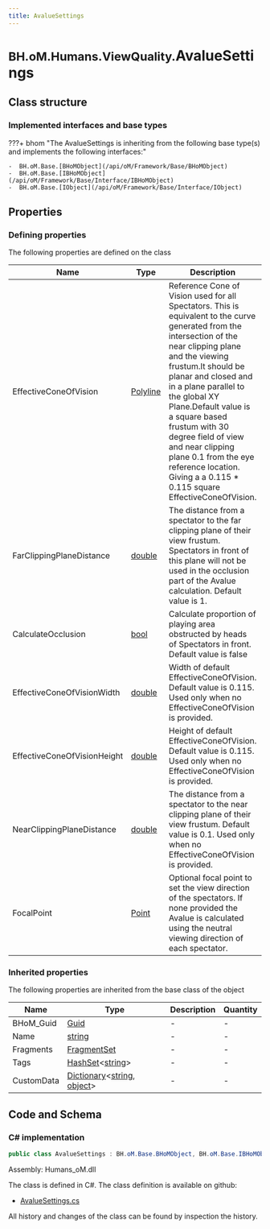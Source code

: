 ```yaml
---
title: AvalueSettings
---
```


# <small>BH.oM.Humans.ViewQuality.</small>**AvalueSettings**



## Class structure

### Implemented interfaces and base types

???+ bhom "The AvalueSettings is inheriting from the following base type(s) and implements the following interfaces:"

    -  BH.oM.Base.[BHoMObject](/api/oM/Framework/Base/BHoMObject)
    -  BH.oM.Base.[IBHoMObject](/api/oM/Framework/Base/Interface/IBHoMObject)
    -  BH.oM.Base.[IObject](/api/oM/Framework/Base/Interface/IObject)


## Properties



### Defining properties

The following properties are defined on the class

| Name             | Type             | Description      | Quantity         |
|------------------|------------------|------------------|------------------|
| EffectiveConeOfVision | [Polyline](/api/oM/Dimensional/Geometry/Curve/Polyline) | Reference Cone of Vision used for all Spectators. This is equivalent to the curve generated from the intersection of the near clipping plane and the viewing frustum.It should be planar and closed and in a plane parallel to the global XY Plane.Default value is a square based frustum with 30 degree field of view and near clipping plane 0.1 from the eye reference location. Giving a a 0.115 * 0.115 square EffectiveConeOfVision. | - |
| FarClippingPlaneDistance | [double](https://learn.microsoft.com/en-us/dotnet/api/System.Double?view=netstandard-2.0) | The distance from a spectator to the far clipping plane of their view frustum. Spectators in front of this plane will not be used in the occlusion part of the Avalue calculation. Default value is 1. | - |
| CalculateOcclusion | [bool](https://learn.microsoft.com/en-us/dotnet/api/System.Boolean?view=netstandard-2.0) | Calculate proportion of playing area obstructed by heads of Spectators in front. Default value is false | - |
| EffectiveConeOfVisionWidth | [double](https://learn.microsoft.com/en-us/dotnet/api/System.Double?view=netstandard-2.0) | Width of default EffectiveConeOfVision. Default value is 0.115. Used only when no EffectiveConeOfVision is provided. | - |
| EffectiveConeOfVisionHeight | [double](https://learn.microsoft.com/en-us/dotnet/api/System.Double?view=netstandard-2.0) | Height of default EffectiveConeOfVision. Default value is 0.115. Used only when no EffectiveConeOfVision is provided. | - |
| NearClippingPlaneDistance | [double](https://learn.microsoft.com/en-us/dotnet/api/System.Double?view=netstandard-2.0) | The distance from a spectator to the near clipping plane of their view frustum. Default value is 0.1. Used only when no EffectiveConeOfVision is provided. | - |
| FocalPoint | [Point](/api/oM/Dimensional/Geometry/Vector/Point) | Optional focal point to set the view direction of the spectators. If none provided the Avalue is calculated using the neutral viewing direction of each spectator. | - |


### Inherited properties
The following properties are inherited from the base class of the object

| Name             | Type             | Description      | Quantity         |
|------------------|------------------|------------------|------------------|
| BHoM_Guid | [Guid](https://learn.microsoft.com/en-us/dotnet/api/System.Guid?view=netstandard-2.0) | - | - |
| Name | [string](https://learn.microsoft.com/en-us/dotnet/api/System.String?view=netstandard-2.0) | - | - |
| Fragments | [FragmentSet](/api/oM/Framework/Base/FragmentSet) | - | - |
| Tags | [HashSet](https://learn.microsoft.com/en-us/dotnet/api/System.Collections.Generic.HashSet-1?view=netstandard-2.0)&lt;[string](https://learn.microsoft.com/en-us/dotnet/api/System.String?view=netstandard-2.0)&gt; | - | - |
| CustomData | [Dictionary](https://learn.microsoft.com/en-us/dotnet/api/System.Collections.Generic.Dictionary-2?view=netstandard-2.0)&lt;[string](https://learn.microsoft.com/en-us/dotnet/api/System.String?view=netstandard-2.0), [object](https://learn.microsoft.com/en-us/dotnet/api/System.Object?view=netstandard-2.0)&gt; | - | - |


## Code and Schema

### C# implementation

``` C# title="C#"
public class AvalueSettings : BH.oM.Base.BHoMObject, BH.oM.Base.IBHoMObject, BH.oM.Base.IObject
```

Assembly: Humans_oM.dll

The class is defined in C#. The class definition is available on github:

- [AvalueSettings.cs](https://github.com/BHoM/BHoM/blob/develop/Humans_oM/ViewQuality\AvalueSettings.cs)

All history and changes of the class can be found by inspection the history.
